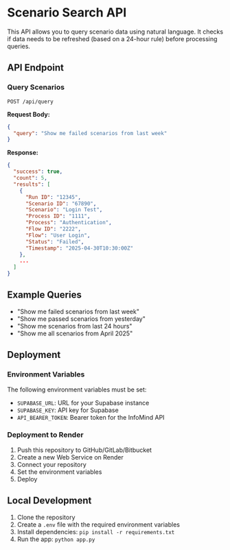 # Scenario Search API

This API allows you to query scenario data using natural language. It checks if data needs to be refreshed (based on a 24-hour rule) before processing queries.

## API Endpoint

### Query Scenarios

```
POST /api/query
```

**Request Body:**
```json
{
  "query": "Show me failed scenarios from last week"
}
```

**Response:**
```json
{
  "success": true,
  "count": 5,
  "results": [
    {
      "Run ID": "12345",
      "Scenario ID": "67890",
      "Scenario": "Login Test",
      "Process ID": "1111",
      "Process": "Authentication",
      "Flow ID": "2222",
      "Flow": "User Login",
      "Status": "Failed",
      "Timestamp": "2025-04-30T10:30:00Z"
    },
    ...
  ]
}
```

## Example Queries

- "Show me failed scenarios from last week"
- "Show me passed scenarios from yesterday"
- "Show me scenarios from last 24 hours"
- "Show me all scenarios from April 2025"

## Deployment

### Environment Variables

The following environment variables must be set:

- `SUPABASE_URL`: URL for your Supabase instance
- `SUPABASE_KEY`: API key for Supabase
- `API_BEARER_TOKEN`: Bearer token for the InfoMind API

### Deployment to Render

1. Push this repository to GitHub/GitLab/Bitbucket
2. Create a new Web Service on Render
3. Connect your repository
4. Set the environment variables
5. Deploy

## Local Development

1. Clone the repository
2. Create a `.env` file with the required environment variables
3. Install dependencies: `pip install -r requirements.txt`
4. Run the app: `python app.py`
